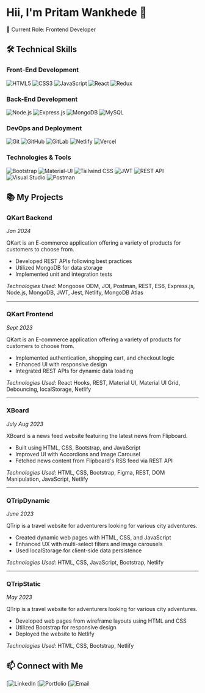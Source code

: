 # Hii, I'm Pritam Wankhede 👋



🔭 Current Role: Frontend Developer

## 🛠️ Technical Skills

### Front-End Development
![HTML5](https://img.shields.io/badge/html5-%23E34F26.svg?style=for-the-badge&logo=html5&logoColor=white&labelColor=black)
![CSS3](https://img.shields.io/badge/css3-%231572B6.svg?style=for-the-badge&logo=css3&logoColor=white&labelColor=black)
![JavaScript](https://img.shields.io/badge/javascript-%23323330.svg?style=for-the-badge&logo=javascript&logoColor=%23F7DF1E&labelColor=black)
![React](https://img.shields.io/badge/react-%2320232a.svg?style=for-the-badge&logo=react&logoColor=%2361DAFB&labelColor=black)
![Redux](https://img.shields.io/badge/redux-%23593d88.svg?style=for-the-badge&logo=redux&logoColor=white&labelColor=black)


### Back-End Development
![Node.js](https://img.shields.io/badge/node.js-6DA55F?style=for-the-badge&logo=node.js&logoColor=white&labelColor=black)
![Express.js](https://img.shields.io/badge/express.js-%23404d59.svg?style=for-the-badge&logo=express&logoColor=%2361DAFB&labelColor=black)
![MongoDB](https://img.shields.io/badge/MongoDB-%234ea94b.svg?style=for-the-badge&logo=mongodb&logoColor=white&labelColor=black)
![MySQL](https://img.shields.io/badge/mysql-4479A1.svg?style=for-the-badge&logo=mysql&logoColor=white&labelColor=black)

### DevOps and Deployment
![Git](https://img.shields.io/badge/git-%23F05033.svg?style=for-the-badge&logo=git&logoColor=white&labelColor=black)
![GitHub](https://img.shields.io/badge/github-%23121011.svg?style=for-the-badge&logo=github&logoColor=white&labelColor=black)
![GitLab](https://img.shields.io/badge/gitlab-%23181717.svg?style=for-the-badge&logo=gitlab&logoColor=white&labelColor=black)
![Netlify](https://img.shields.io/badge/Netlify-00C7B7?style=for-the-badge&logo=netlify&logoColor=white&labelColor=black)
![Vercel](https://img.shields.io/badge/Vercel-000000?style=for-the-badge&logo=vercel&logoColor=white&labelColor=black)


### Technologies & Tools
![Bootstrap](https://img.shields.io/badge/bootstrap-%238511FA.svg?style=for-the-badge&logo=bootstrap&logoColor=white&labelColor=black)
![Material-UI](https://img.shields.io/badge/Material--UI-0081CB?style=for-the-badge&logo=material-ui&logoColor=white&labelColor=black)
![Tailwind CSS](https://img.shields.io/badge/tailwindcss-%2338B2AC.svg?style=for-the-badge&logo=tailwind-css&logoColor=white)
![JWT](https://img.shields.io/badge/JWT-black?style=for-the-badge&logo=JSON%20web%20tokens&labelColor=black)
![REST API](https://img.shields.io/badge/REST%20API-black?style=for-the-badge&logo=api&labelColor=black)
![Visual Studio](https://img.shields.io/badge/Visual%20Studio-5C2D91.svg?style=for-the-badge&logo=visual-studio&logoColor=white)
![Postman](https://img.shields.io/badge/Postman-FF6C37?style=for-the-badge&logo=postman&logoColor=white&labelColor=black)





## 📚 My Projects

### QKart Backend
*Jan 2024*

QKart is an E-commerce application offering a variety of products for customers to choose from.
  
  - Developed REST APIs following best practices
  - Utilized MongoDB for data storage
  - Implemented unit and integration tests
  
  *Technologies Used:* Mongoose ODM, JOI, Postman, REST, ES6, Express.js, Node.js, MongoDB, JWT, Jest,  Netlify, MongoDB Atlas
  
  ---
  
  ### QKart Frontend
  *Sept 2023*
  
  QKart is an E-commerce application offering a variety of products for customers to choose from.
  
  - Implemented authentication, shopping cart, and checkout logic
  - Enhanced UI with responsive design
  - Integrated REST APIs for dynamic data loading
  
  *Technologies Used:* React Hooks, REST, Material UI, Material UI Grid, Debouncing, localStorage, Netlify
  
  ---
  
  ### XBoard
  *July Aug 2023*
  
  XBoard is a news feed website featuring the latest news from Flipboard.
  
  - Built using HTML, CSS, Bootstrap, and JavaScript
  - Improved UI with Accordions and Image Carousel
  - Fetched news content from Flipboard's RSS feed via REST API
  
  *Technologies Used:* HTML, CSS, Bootstrap, Figma, REST, DOM Manipulation, JavaScript, Netlify
  
  ---
  
  ### QTripDynamic
  *June 2023*
  
  QTrip is a travel website for adventurers looking for various city adventures.
  
  - Created dynamic web pages with HTML, CSS, and JavaScript
  - Enhanced UX with multi-select filters and image carousels
  - Used localStorage for client-side data persistence
  
  *Technologies Used:* HTML, CSS, JavaScript, Bootstrap, Netlify
  
  ---
  
  ### QTripStatic
  *May 2023*
  
  QTrip is a travel website for adventurers looking for various city adventures.
  
  - Developed web pages from wireframe layouts using HTML and CSS
  - Utilized Bootstrap for responsive design
  - Deployed the website to Netlify
  
  *Technologies Used:* HTML, CSS, Bootstrap, Netlify




## 📫 Connect with Me


[![LinkedIn]()
[![Portfolio]()
[![Email]()
